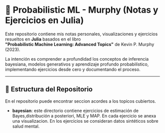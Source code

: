 # 📘 Probabilistic ML - Murphy (Notas y Ejercicios en Julia)

Este repositorio contiene mis notas personales, visualizaciones y ejercicios resueltos en **Julia** basados en el libro  
**"Probabilistic Machine Learning: Advanced Topics"** de Kevin P. Murphy (2023).

La intención es comprender a profundidad los conceptos de inferencia bayesiana, modelos generativos y aprendizaje profundo probabilístico, implementando ejercicios desde cero y documentando el proceso.

---

## 📂 Estructura del Repositorio

En el repositorio puede encontrar seccion acordes a los topicos cubiertos.
- **bayesian**: este directorio contiene ejercicios de estimación de Bayes,distribución a posteriori, MLE y MAP. En cada ejercicio se anexa una visualizacion. En los ejercicios se consideran datos sintéticos sobre salud mental.

